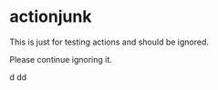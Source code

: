 # actionjunk
This is just for testing actions and should be ignored.

Please continue ignoring it.

d
dd
